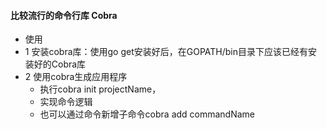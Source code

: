 #### 比较流行的命令行库 Cobra

- 使用
- 1 安装cobra库：使用go get安装好后，在GOPATH/bin目录下应该已经有安装好的Cobra库
- 2 使用cobra生成应用程序
    - 执行cobra init projectName，
    - 实现命令逻辑
    - 也可以通过命令新增子命令cobra add commandName